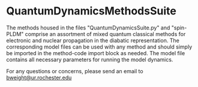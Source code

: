 # QuantumDynamicsMethodsSuite

The methods housed in the files "QuantumDynamicsSuite.py" and "spin-PLDM" comprise an assortment of mixed quantum classical methods for electronic and nuclear propagation in the diabatic representation. The corresponding model files can be used with any method and should simply be imported in the method-code import block as needed. The model file contains all necessary parameters for running the model dynamics.

For any questions or concerns, please send an email to bweight@ur.rochester.edu
